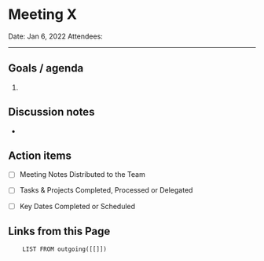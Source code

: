 

# Meeting X

Date: Jan 6, 2022
Attendees:

---

## Goals / agenda
1. 

## Discussion notes
- 

## Action items
- [ ] Meeting Notes Distributed to the Team
- [ ] Tasks & Projects Completed, Processed or Delegated
- [ ] Key Dates Completed or Scheduled


## Links from this Page
```dataview  
	LIST FROM outgoing([[]])
```
